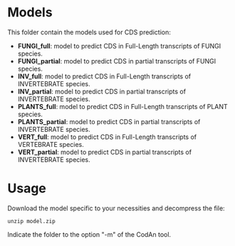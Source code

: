 Models
======
This folder contain the models used for CDS prediction:
- **FUNGI_full**: model to predict CDS in Full-Length transcripts of FUNGI species.
- **FUNGI_partial**: model to predict CDS in partial transcripts of FUNGI species.
- **INV_full**: model to predict CDS in Full-Length transcripts of INVERTEBRATE species.
- **INV_partial**: model to predict CDS in partial transcripts of INVERTEBRATE species.
- **PLANTS_full**: model to predict CDS in Full-Length transcripts of PLANT species.
- **PLANTS_partial**: model to predict CDS in partial transcripts of INVERTEBRATE species.
- **VERT_full**: model to predict CDS in Full-Length transcripts of VERTEBRATE species.
- **VERT_partial**: model to predict CDS in partial transcripts of INVERTEBRATE species.

Usage
=====

Download the model specific to your necessities and decompress the file:
```
unzip model.zip
```

Indicate the folder to the option "-m" of the CodAn tool.
